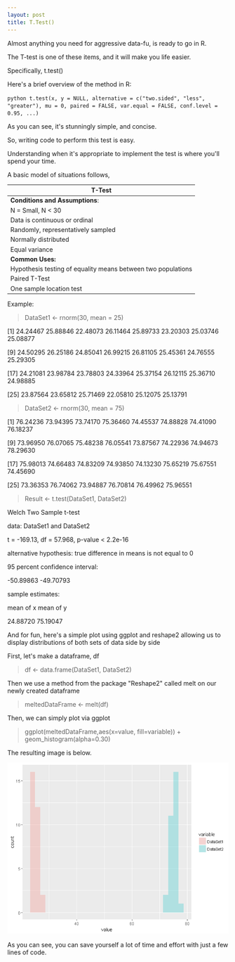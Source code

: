 ```yaml
---
layout: post
title: T.Test()
---
```


Almost anything you need for aggressive data-fu, is ready to go in R. 

The T-test is one of these items, and it will make you life easier.

Specifically, t.test()

Here's a brief overview of the method in R:


`python
t.test(x, y = NULL,
              alternative = c("two.sided", "less", "greater"),
              mu = 0, paired = FALSE, var.equal = FALSE,
              conf.level = 0.95, ...)
`

As you can see, it's stunningly simple, and concise. 

So, writing code to perform this test is easy.

Understanding when it's appropriate to implement the test is where you'll spend your time. 

A basic model of situations follows, 

|T-Test|
|------|
|**Conditions and Assumptions**:|
|N = Small, N < 30|
|Data is continuous or ordinal|
|Randomly, representatively sampled|
|Normally distributed|
|Equal variance|
|**Common Uses:**|
|Hypothesis testing of equality means between two populations|
|Paired T-Test| 
|One sample location test|


Example:


> DataSet1 <- rnorm(30, mean = 25)

[1] 24.24467 25.88846 22.48073 26.11464 25.89733 23.20303 25.03746 25.08877

[9] 24.50295 26.25186 24.85041 26.99215 26.81105 25.45361 24.76555 25.29305

[17] 24.21081 23.98784 23.78803 24.33964 25.37154 26.12115 25.36710 24.98885

[25] 23.87564 23.65812 25.71469 22.05810 25.12075 25.13791

> DataSet2 <- rnorm(30, mean = 75)

[1] 76.24236 73.94395 73.74170 75.36460 74.45537 74.88828 74.41090 76.18237

[9] 73.96950 76.07065 75.48238 76.05541 73.87567 74.22936 74.94673 78.29630

[17] 75.98013 74.66483 74.83209 74.93850 74.13230 75.65219 75.67551 74.45690

[25] 73.36353 76.74062 73.94887 76.70814 76.49962 75.96551

> Result <- t.test(DataSet1, DataSet2)

Welch Two Sample t-test

data:  DataSet1 and DataSet2

t = -169.13, df = 57.968, p-value < 2.2e-16

alternative hypothesis: true difference in means is not equal to 0

95 percent confidence interval:

-50.89863 -49.70793

sample estimates:

mean of x mean of y 

24.88720  75.19047


And for fun, here's a simple plot using ggplot and reshape2 allowing us to display distributions of both sets of data side by side

First, let's make a dataframe, df

>df <- data.frame(DataSet1, DataSet2)

Then we use a method from the package "Reshape2" called melt on our newly created dataframe

>meltedDataFrame <- melt(df)

Then, we can simply plot via ggplot 

>ggplot(meltedDataFrame,aes(x=value, fill=variable)) + geom_histogram(alpha=0.30)

The resulting image is below.

<img src="/Images/Rplot.png" class="inline"/>



As you can see, you can save yourself a lot of time and effort with just a few lines of code. 








